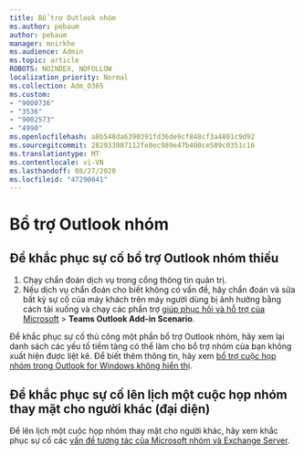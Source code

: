 ```yaml
---
title: Bổ trợ Outlook nhóm
ms.author: pebaum
author: pebaum
manager: mnirkhe
ms.audience: Admin
ms.topic: article
ROBOTS: NOINDEX, NOFOLLOW
localization_priority: Normal
ms.collection: Adm_O365
ms.custom:
- "9000736"
- "3536"
- "9002573"
- "4990"
ms.openlocfilehash: a8b548da6390391fd36de9cf848cf3a4801c9d92
ms.sourcegitcommit: 282933087112fe8ec989e47b400ce589c0351c16
ms.translationtype: MT
ms.contentlocale: vi-VN
ms.lasthandoff: 08/27/2020
ms.locfileid: "47290041"
---
```

# <a name="teams-outlook-add-in"></a>Bổ trợ Outlook nhóm

## <a name="to-troubleshoot-a-missing-teams-outlook-add-in"></a>Để khắc phục sự cố bổ trợ Outlook nhóm thiếu

1. Chạy chẩn đoán dịch vụ trong cổng thông tin quản trị. 
2. Nếu dịch vụ chẩn đoán cho biết không có vấn đề, hãy chẩn đoán và sửa bất kỳ sự cố của máy khách trên máy người dùng bị ảnh hưởng bằng cách tải xuống và chạy các phần trợ [giúp phục hồi và hỗ trợ của Microsoft](https://aka.ms/SaRA-TeamsAddInScenario)  >  **Teams Outlook Add-in Scenario**.

Để khắc phục sự cố thủ công một phần bổ trợ Outlook nhóm, hãy xem lại danh sách các yếu tố tiềm tàng có thể làm cho bổ trợ nhóm của bạn không xuất hiện được liệt kê. Để biết thêm thông tin, hãy xem [bổ trợ cuộc họp nhóm trong Outlook for Windows không hiển thị](https://docs.microsoft.com/microsoftteams/teams-add-in-for-outlook#teams-meeting-add-in-in-outlook-for-windows-does-not-show).

## <a name="to-troubleshoot-scheduling-a-teams-meeting-on-behalf-of-someone-else-delegate"></a>Để khắc phục sự cố lên lịch một cuộc họp nhóm thay mặt cho người khác (đại diện)

Để lên lịch một cuộc họp nhóm thay mặt cho người khác, hãy xem khắc phục sự cố các [vấn đề tương tác của Microsoft nhóm và Exchange Server](https://docs.microsoft.com/microsoftteams/troubleshoot/known-issues/teams-exchange-interaction-issue).
